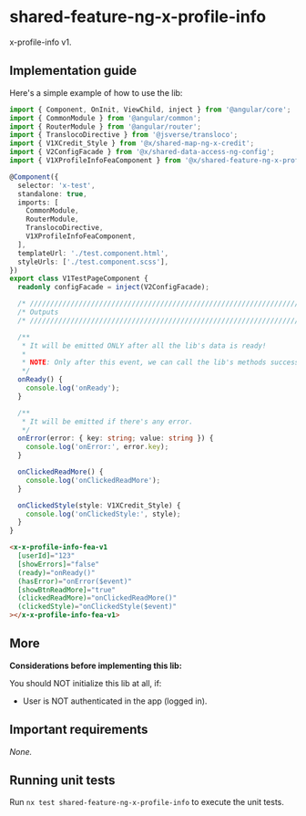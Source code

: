# shared-feature-ng-x-profile-info

x-profile-info v1.

## Implementation guide

Here's a simple example of how to use the lib:

```ts
import { Component, OnInit, ViewChild, inject } from '@angular/core';
import { CommonModule } from '@angular/common';
import { RouterModule } from '@angular/router';
import { TranslocoDirective } from '@jsverse/transloco';
import { V1XCredit_Style } from '@x/shared-map-ng-x-credit';
import { V2ConfigFacade } from '@x/shared-data-access-ng-config';
import { V1XProfileInfoFeaComponent } from '@x/shared-feature-ng-x-profile-info';

@Component({
  selector: 'x-test',
  standalone: true,
  imports: [
    CommonModule,
    RouterModule,
    TranslocoDirective,
    V1XProfileInfoFeaComponent,
  ],
  templateUrl: './test.component.html',
  styleUrls: ['./test.component.scss'],
})
export class V1TestPageComponent {
  readonly configFacade = inject(V2ConfigFacade);

  /* //////////////////////////////////////////////////////////////////////// */
  /* Outputs                                                                  */
  /* //////////////////////////////////////////////////////////////////////// */

  /**
   * It will be emitted ONLY after all the lib's data is ready!
   *
   * NOTE: Only after this event, we can call the lib's methods successfully :)
   */
  onReady() {
    console.log('onReady');
  }

  /**
   * It will be emitted if there's any error.
   */
  onError(error: { key: string; value: string }) {
    console.log('onError:', error.key);
  }

  onClickedReadMore() {
    console.log('onClickedReadMore');
  }

  onClickedStyle(style: V1XCredit_Style) {
    console.log('onClickedStyle:', style);
  }
}
```

```html
<x-x-profile-info-fea-v1
  [userId]="123"
  [showErrors]="false"
  (ready)="onReady()"
  (hasError)="onError($event)"
  [showBtnReadMore]="true"
  (clickedReadMore)="onClickedReadMore()"
  (clickedStyle)="onClickedStyle($event)"
></x-x-profile-info-fea-v1>
```

## More

**Considerations before implementing this lib:**

You should NOT initialize this lib at all, if:

- User is NOT authenticated in the app (logged in).

## Important requirements

_None._

## Running unit tests

Run `nx test shared-feature-ng-x-profile-info` to execute the unit tests.
